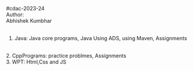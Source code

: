 #cdac-2023-24<br>
Author:<br>
Abhishek Kumbhar<br>
<br>
1. Java: Java core programs, Java Using ADS, using Maven, Assignments
<br>
2. CppPrograms: practice problmes, Assignments
<br>
3. WPT: Html,Css and JS
<br>
